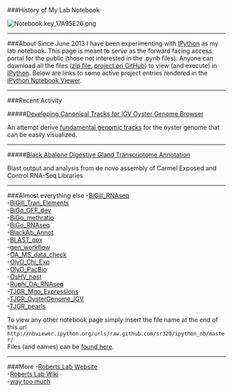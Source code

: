 ###History of My Lab Notebook


<img src="http://eagle.fish.washington.edu/cnidarian/skitch/Notebook.key_17A95E26.png" alt="Notebook.key_17A95E26.png"/>


---

###About
Since June 2013 I have been experimenting with [IPython](http://ipython.org/) as my lab notebook. This page is meant to serve as the forward facing access portal for the public (those not interested in the .pynb files). Anyone can download all the files ([zip file](https://github.com/sr320/ipython_nb/zipball/master), [project on GitHub](https://github.com/sr320/ipython_nb)) to view (and execute) in [IPython](http://ipython.org/). Below are links to some active project entries rendered in the [IPython Notebook Viewer](http://nbviewer.ipython.org/).

---

###Recent Activity

#####[Developing Canonical Tracks for IGV Oyster Genome Browser](http://nbviewer.ipython.org/urls/raw.github.com/sr320/ipython_nb/master/TJGR_OysterGenome_IGV.ipynb)

An attempt derive [fundamental genomic tracks](http://nbviewer.ipython.org/urls/raw.github.com/sr320/ipython_nb/master/TJGR_OysterGenome_IGV.ipynb#qURL) for the oyster genome that can be easily visualized.   


---

#####[Black Abalone Digestive Gland Transcriptome Annotation](http://nbviewer.ipython.org/urls/raw.github.com/sr320/ipython_nb/master/BlackAb_Annot.ipynb)   

Blast output and analysis from de novo assembly of Carmel Exposed and Control RNA-Seq Libraries


---   
###Almost everything else
 -[BiGill_RNAseq](http://nbviewer.ipython.org/urls/raw.github.com/sr320/ipython_nb/master/BiGill_RNAseq.ipynb)   
-[BiGill_Tran_Elements](http://nbviewer.ipython.org/urls/raw.github.com/sr320/ipython_nb/master/BiGill_Tran_Elements.ipynb)   
-[BiGo_GFF_dev](http://nbviewer.ipython.org/urls/raw.github.com/sr320/ipython_nb/master/BiGo_GFF_dev.ipynb)   
-[BiGo_methratio](http://nbviewer.ipython.org/urls/raw.github.com/sr320/ipython_nb/master/BiGo_methratio.ipynb)    
-[BiGo_RNAseq](http://nbviewer.ipython.org/urls/raw.github.com/sr320/ipython_nb/master/BiGo_RNAseq.ipynb)   
-[BlackAb_Annot](http://nbviewer.ipython.org/urls/raw.github.com/sr320/ipython_nb/master/BlackAb_Annot.ipynb)   
-[BLAST_qpx](http://nbviewer.ipython.org/urls/raw.github.com/sr320/ipython_nb/master/BLAST_qpx.ipynb)   
-[gen_workflow](http://nbviewer.ipython.org/urls/raw.github.com/sr320/ipython_nb/master/gen_workflows.ipynb)   
-[OA_MS_data_check](http://nbviewer.ipython.org/urls/raw.github.com/sr320/ipython_nb/master/OA_MS_data_check.ipynb)   
-[OlyO_Chi_Exp](http://nbviewer.ipython.org/urls/raw.github.com/sr320/ipython_nb/master/OlyO_Chi_Exp.ipynb)   
-[OlyO_PacBio](http://nbviewer.ipython.org/urls/raw.github.com/sr320/ipython_nb/master/OlyO_PacBio.ipynb)   
-[OsHV_host](http://nbviewer.ipython.org/urls/raw.github.com/sr320/ipython_nb/master/OsHV_host.ipynb)   
-[Ruphi_OA_RNAseq](http://nbviewer.ipython.org/urls/raw.github.com/sr320/ipython_nb/master/Ruphi_OA_RNAseq.ipynb)   
-[TJGR_Mgo_Expressions](http://nbviewer.ipython.org/urls/raw.github.com/sr320/ipython_nb/master/TJGR_Mgo_Expression.ipynb)   
-[TJGR_OysterGenome_IGV](http://nbviewer.ipython.org/urls/raw.github.com/sr320/ipython_nb/master/TJGR_OysterGenome_IGV.ipynb)  
-[TJGR_pearls](http://nbviewer.ipython.org/urls/raw.github.com/sr320/ipython_nb/master/TJGR_pearl.ipynb)

To view any other notebook page simply insert the file name at the end of this url `http://nbviewer.ipython.org/urls/raw.github.com/sr320/ipython_nb/master/`   
Files (and names) can be [found here](https://github.com/sr320/ipython_nb).

--- 
###More
-[Roberts Lab Website](http://faculty.washington.edu/sr320/)    
-[Roberts Lab Wiki](http://genefish.wikispaces.com/)   
-[way too much](http://faculty.washington.edu/sr320/?page_id=3577)   
